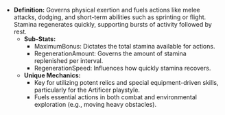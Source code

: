     
- **Definition:** Governs physical exertion and fuels actions like melee attacks, dodging, and short-term abilities such as sprinting or flight. Stamina regenerates quickly, supporting bursts of activity followed by rest.
    - **Sub-Stats:**
        - MaximumBonus: Dictates the total stamina available for actions.
        - RegenerationAmount: Governs the amount of stamina replenished per interval.
        - RegenerationSpeed: Influences how quickly stamina recovers.
    - **Unique Mechanics:**
        - Key for utilizing potent relics and special equipment-driven skills, particularly for the Artificer playstyle.
        - Fuels essential actions in both combat and environmental exploration (e.g., moving heavy obstacles).